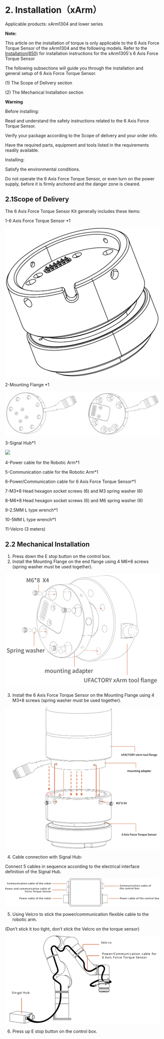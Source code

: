 ﻿# 2. **Installation（xArm）**

Applicable products: xArm1304 and lower series

**Note:**

This article on the installation of torque is only applicable to the 6 Axis Force Torque Sensor of the xArm1304 and the following models. Refer to the  [Installation(850)](3.Installation-850.md)  for installation instructions for the xArm1305's  6 Axis Force Torque Sensor   


The following subsections will guide you through the installation and general setup of 6 Axis Force Torque Sensor.

(1) The Scope of Delivery section

(2) The Mechanical Installation section

**Warning**

Before installing:

Read and understand the safety instructions related to the 6 Axis Force Torque Sensor.

Verify your package according to the Scope of delivery and your order info.

Have the required parts, equipment and tools listed in the requirements readily available.

Installing:

Satisfy the environmental conditions.

Do not operate the 6 Axis Force Torque Sensor, or even turn on the power supply, before it is firmly anchored and the danger zone is cleared.

## 2.1**Scope of Delivery**

The 6 Axis Force Torque Sensor Kit generally includes these items:

1-6 Axis Force Torque Sensor \*1

![](assets/img_1.jpg)

2-Mounting Flange \*1

![](assets/img_2.jpg)


3-Signal Hub\*1

![](assets/img_3.png)


4-Power cable for the Robotic Arm\*1

5-Communication cable for the Robotic Arm\*1

6-Power/Communication cable for 6 Axis Force Torque Sensor\*1

7-M3\*8 Head hexagon socket screws (6) and M3 spring washer (6)

8-M6\*8 Head hexagon socket screws (6) and M6 spring washer (6)

9-2.5MM L type wrench\*1

10-5MM L type wrench\*1

11-Velcro (3 meters)

## 2.2 **Mechanical Installation**

1. Press down the E stop button on the control box.
2. Install the Mounting Flange on the end flange using 4 M6\*8 screws (spring washer must be used together).

![](assets/img_4.jpg)

3. Install the 6 Axis Force Torque Sensor on the Mounting Flange using 4 M3\*8 screws (spring washer must be used together).

![](assets/img_5.jpg)

4. Cable connection with Signal Hub:

Connect 5 cables in sequence according to the electrical interface definition of the Signal Hub.

![](assets/img_6.jpg)

5. Using Velcro to stick the power/communication flexible cable to the robotic arm.

 (Don’t stick it too tight, don’t stick the Velcro on the torque sensor)

![](assets/img_13.svg)

6. Press up E stop button on the control box.
